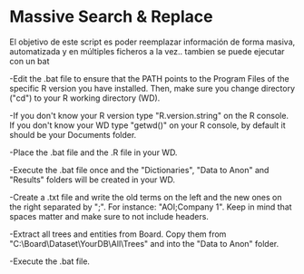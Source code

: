 # Massive Search & Replace
El objetivo de este script es poder reemplazar información de forma masiva, automatizada y en múltiples ficheros a la vez.. tambien se puede ejecutar con un bat

-Edit the .bat file to ensure that the PATH points to the Program Files of the specific R version you have installed. Then, make sure you change directory ("cd") to your R working directory (WD).

-If you don't know your R version type "R.version.string" on the R console. If you don't know your WD type "getwd()" on your R console, by default it should be your Documents folder.

-Place the .bat file and the .R file in your WD.

-Execute the .bat file once and the "Dictionaries", "Data to Anon" and "Results" folders will be created in your WD.

-Create a .txt file and write the old terms on the left and the new ones on the right separated by ";". For instance: "AOI;Company 1". Keep in mind that spaces matter and make sure to not include headers.

-Extract all trees and entities from Board. Copy them from "C:\Board\Dataset\YourDB\All\Trees" and into the "Data to Anon" folder. 

-Execute the .bat file.
